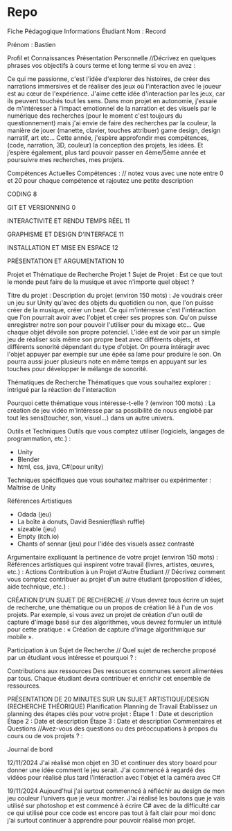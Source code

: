 # Repo
Fiche Pédagogique
Informations Étudiant
Nom : Record

Prénom : Bastien

Profil et Connaissances
Présentation Personnelle
//Décrivez en quelques phrases vos objectifs à cours terme et long terme si vou en avez :

Ce qui me passionne, c'est l'idée d'explorer des histoires, de créer des narrations immersives et de réaliser des jeux où l'interaction avec le joueur est au cœur de l'expérience. J'aime cette idée d'interaction par les jeux, car ils peuvent touchés tout les sens. Dans mon projet en autonomie, j'essaie de m'intéresser à l'impact emotionnel de la narration et des visuels par le numérique des recherches (pour le moment c'est toujours du questionnement) mais j'ai envie de faire des recherches par la couleur, la manière de jouer (manette, clavier, touches attribuer) game design, design narratif, art etc...
Cette année, j'espère approfondir mes compétences,(code, narration, 3D, couleur) la conception des projets, les idées. Et j’espère également, plus tard pouvoir passer en 4ème/5ème année et poursuivre mes recherches, mes projets.

Compétences Actuelles
Compétences : 
// notez vous avec une note entre 0 et 20 pour chaque compétence et rajoutez une petite description

CODING 8

GIT ET VERSIONNING 0

INTERACTIVITÉ ET RENDU TEMPS RÉEL 11

GRAPHISME ET DESIGN D'INTERFACE 11

INSTALLATION ET MISE EN ESPACE 12

PRÉSENTATION ET ARGUMENTATION 10

Projet et Thématique de Recherche
Projet 1
Sujet de Projet :
Est ce que tout le monde peut faire de la musique et avec n'importe quel object ?

Titre du projet :
Description du projet (environ 150 mots) :
Je voudrais créer un jeu sur Unity qu'avec des objets du quotidien ou non, que l'on puisse créer de la musique, créer un beat. Ce qui m'intérresse c'est l'intéraction que l'on pourrait avoir avec l'objet et créer ses propres son. Qu'on puisse enregistrer notre son pour pouvoir l'utiliser pour du mixage etc... Que chaque objet dévoile son propre potenciel. L'idée est de voir par un simple jeu de réaliser sois même son propre beat avec différents objets, et différents sonorité dépendant du type d'objet. On pourra intéragir avec l'objet appuyer par exemple sur une épée sa lame pour produire le son. On pourra aussi jouer plusieurs note en même temps en appuyant sur les touches pour développer le mélange de sonorité. 

Thématiques de Recherche
Thématiques que vous souhaitez explorer :
intrigué par la réaction de l'interaction 

Pourquoi cette thématique vous intéresse-t-elle ? (environ 100 mots) :
La création de jeu vidéo m'intéresse par sa possibilité de nous englobé par tout les sens(toucher, son, visuel...) dans un autre univers. 


Outils et Techniques
Outils que vous comptez utiliser (logiciels, langages de programmation, etc.) :
  - Unity
  - Blender
  - html, css, java, C#(pour unity)

Techniques spécifiques que vous souhaitez maîtriser ou expérimenter :
Maîtrise de Unity

Références Artistiques
  - Odada (jeu)
  - La boîte à donuts, David Besnier(flash ruffle)
  - sizeable (jeu)
  - Empty (itch.io)
  - Chants of sennar (jeu) pour l'idée des visuels assez contrasté

Argumentaire expliquant la pertinence de votre projet (environ 150 mots) :
Références artistiques qui inspirent votre travail (livres, artistes, œuvres, etc.) :
Actions
Contribution à un Projet d'Autre Étudiant
// Décrivez comment vous comptez contribuer au projet d'un autre étudiant (proposition d'idées, aide technique, etc.) :

CRÉATION D'UN SUJET DE RECHERCHE
// Vous devrez tous écrire un sujet de recherche, une thématique ou un propos de création lié à l'un de vos projets. Par exemple, si vous avez un projet de création d'un outil de capture d'image basé sur des algorithmes, vous devrez formuler un intitulé pour cette pratique : « Création de capture d'image algorithmique sur mobile ».

Participation à un Sujet de Recherche
// Quel sujet de recherche proposé par un étudiant vous intéresse et pourquoi ? :


Contributions aux ressources
Des ressources communes seront alimentées par tous. Chaque étudiant devra contribuer et enrichir cet ensemble de ressources.

PRÉSENTATION DE 20 MINUTES SUR UN SUJET ARTISTIQUE/DESIGN (RECHERCHE THÉORIQUE)
Planification
Planning de Travail
Établissez un planning des étapes clés pour votre projet :
Étape 1 : Date et description
Étape 2 : Date et description
Étape 3 : Date et description
Commentaires et Questions
//Avez-vous des questions ou des préoccupations à propos du cours ou de vos projets ? :

Journal de bord

12/11/2024 
J'ai réalisé mon objet en 3D et continuer des story board pour donner une idée comment le jeu serait. J'ai commencé à regardé des vidéos pour réalisé plus tard l'intéraction avec l'objet et la caméra avec C#

19/11/2024 
Aujourd'hui j'ai surtout commenncé à réfléchir au design de mon jeu couleur l'univers que je veux montrer. J'ai réalisé les boutons que je vais utilisé sur photoshop et est commencé à écrire C# avec de la difficulté car ce qui utilisé pour cce code est encore pas tout à fait clair pour moi donc j'ai surtout continuer à apprendre pour pouvoir réalisé mon projet.
